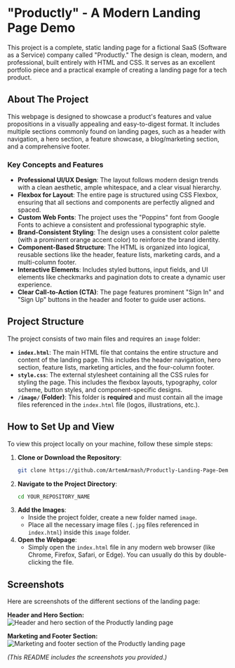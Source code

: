 # "Productly" - A Modern Landing Page Demo

This project is a complete, static landing page for a fictional SaaS (Software as a Service) company called "Productly." The design is clean, modern, and professional, built entirely with HTML and CSS. It serves as an excellent portfolio piece and a practical example of creating a landing page for a tech product.

## About The Project

This webpage is designed to showcase a product's features and value propositions in a visually appealing and easy-to-digest format. It includes multiple sections commonly found on landing pages, such as a header with navigation, a hero section, a feature showcase, a blog/marketing section, and a comprehensive footer.

### Key Concepts and Features

*   **Professional UI/UX Design**: The layout follows modern design trends with a clean aesthetic, ample whitespace, and a clear visual hierarchy.
*   **Flexbox for Layout**: The entire page is structured using CSS Flexbox, ensuring that all sections and components are perfectly aligned and spaced.
*   **Custom Web Fonts**: The project uses the "Poppins" font from Google Fonts to achieve a consistent and professional typographic style.
*   **Brand-Consistent Styling**: The design uses a consistent color palette (with a prominent orange accent color) to reinforce the brand identity.
*   **Component-Based Structure**: The HTML is organized into logical, reusable sections like the header, feature lists, marketing cards, and a multi-column footer.
*   **Interactive Elements**: Includes styled buttons, input fields, and UI elements like checkmarks and pagination dots to create a dynamic user experience.
*   **Clear Call-to-Action (CTA)**: The page features prominent "Sign In" and "Sign Up" buttons in the header and footer to guide user actions.

## Project Structure

The project consists of two main files and requires an `image` folder:

*   **`index.html`**: The main HTML file that contains the entire structure and content of the landing page. This includes the header navigation, hero section, feature lists, marketing articles, and the four-column footer.
*   **`style.css`**: The external stylesheet containing all the CSS rules for styling the page. This includes the flexbox layouts, typography, color scheme, button styles, and component-specific designs.
*   **`/image/` (Folder)**: This folder is **required** and must contain all the image files referenced in the `index.html` file (logos, illustrations, etc.).

## How to Set Up and View

To view this project locally on your machine, follow these simple steps:

1.  **Clone or Download the Repository**:
    ```sh
    git clone https://github.com/ArtemArmash/Productly-Landing-Page-Demo.git
    ```
2.  **Navigate to the Project Directory**:
    ```sh
    cd YOUR_REPOSITORY_NAME
    ```
3.  **Add the Images**:
    *   Inside the project folder, create a new folder named `image`.
    *   Place all the necessary image files (`.jpg` files referenced in `index.html`) inside this `image` folder.
4.  **Open the Webpage**:
    *   Simply open the `index.html` file in any modern web browser (like Chrome, Firefox, Safari, or Edge). You can usually do this by double-clicking the file.

## Screenshots

Here are screenshots of the different sections of the landing page:

**Header and Hero Section:**
![Header and hero section of the Productly landing page](https://i.imgur.com/nJgqL6s.png)

**Marketing and Footer Section:**
![Marketing and footer section of the Productly landing page](https://i.imgur.com/vHqB3qQ.png)

*(This README includes the screenshots you provided.)*
```
